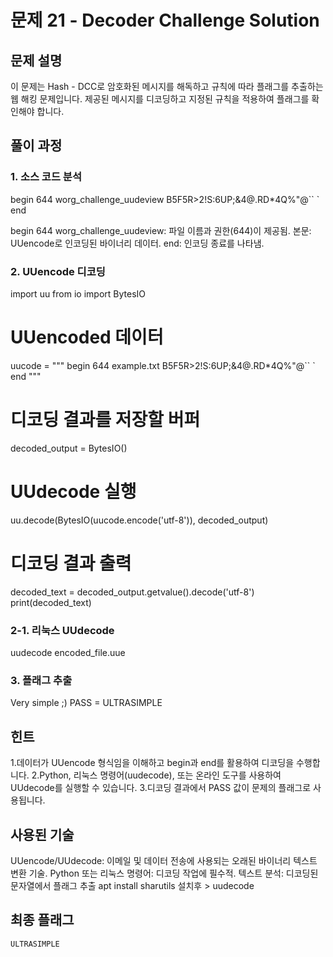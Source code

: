 # 문제 21 - Decoder Challenge Solution

## 문제 설명
이 문제는 Hash - DCC로 암호화된 메시지를 해독하고 규칙에 따라 플래그를 추출하는 웹 해킹 문제입니다. 제공된 메시지를 디코딩하고 지정된 규칙을 적용하여 플래그를 확인해야 합니다.

## 풀이 과정

### 1. 소스 코드 분석
begin 644 worg_challenge_uudeview
B5F5R>2!S:6UP;&4@.RD*4$%34R`](%5,5%)!4TE-4$Q%"@``
`
end

begin 644 worg_challenge_uudeview: 파일 이름과 권한(644)이 제공됨.
본문: UUencode로 인코딩된 바이너리 데이터.
end: 인코딩 종료를 나타냄.

### 2. UUencode 디코딩
import uu
from io import BytesIO

# UUencoded 데이터
uucode = """
begin 644 example.txt
B5F5R>2!S:6UP;&4@.RD*4$%34R`](%5,5%)!4TE-4$Q%"@``
`
end
"""

# 디코딩 결과를 저장할 버퍼
decoded_output = BytesIO()

# UUdecode 실행
uu.decode(BytesIO(uucode.encode('utf-8')), decoded_output)

# 디코딩 결과 출력
decoded_text = decoded_output.getvalue().decode('utf-8')
print(decoded_text)

### 2-1. 리눅스 UUdecode
uudecode encoded_file.uue


### 3. 플래그 추출
Very simple ;)
PASS = ULTRASIMPLE

## 힌트
1.데이터가 UUencode 형식임을 이해하고 begin과 end를 활용하여 디코딩을 수행합니다.
2.Python, 리눅스 명령어(uudecode), 또는 온라인 도구를 사용하여 UUdecode를 실행할 수 있습니다.
3.디코딩 결과에서 PASS 값이 문제의 플래그로 사용됩니다.

## 사용된 기술
UUencode/UUdecode: 이메일 및 데이터 전송에 사용되는 오래된 바이너리 텍스트 변환 기술.
Python 또는 리눅스 명령어: 디코딩 작업에 필수적.
텍스트 분석: 디코딩된 문자열에서 플래그 추출
apt install sharutils 설치후 > uudecode


## 최종 플래그
```
ULTRASIMPLE
```